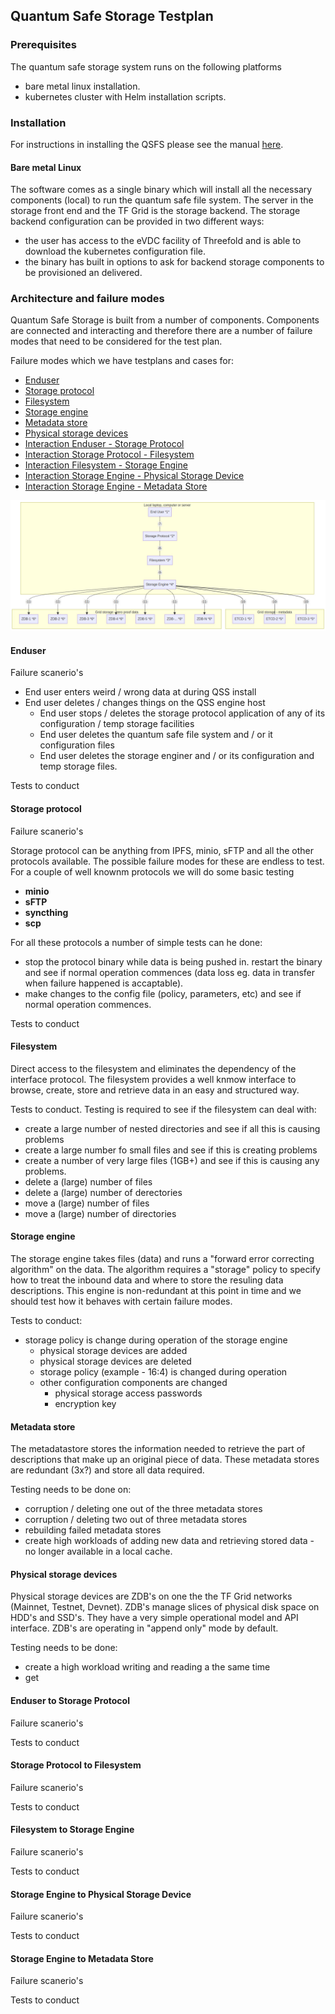 ## Quantum Safe Storage Testplan

### Prerequisites
The quantum safe storage system runs on the following platforms
- bare metal linux installation.
- kubernetes cluster with Helm installation scripts.

### Installation
For instructions in installing the QSFS please see the manual [here](../manual/README.md).

#### Bare metal Linux
The software comes as a single binary which will install all the necessary components (local) to run the quantum safe file system.  The server in the storage front end and the TF Grid is the storage backend. The storage backend configuration can be provided in two different ways:
- the user has access to the eVDC facility of Threefold and is able to download the kubernetes configuration file.
- the binary has built in options to ask for backend storage components to be provisioned an delivered.

### Architecture and failure modes

Quantum Safe Storage is built from a number of components.  Components are connected and interacting and therefore there are a number of failure modes that need to be considered for the test plan.

Failure modes which we have testplans and cases for:

  - [Enduser](#enduser)
  - [Storage protocol](#storage-protocol)
  - [Filesystem](#filesystem)
  - [Storage engine](#storage-engine)
  - [Metadata store](#metadata-store)
  - [Physical storage devices](#physical-storage-devices)
  - [Interaction Enduser - Storage Protocol](#enduser-to-storage-protocol)
  - [Interaction Storage Protocol - Filesystem](#storage-protocol---filesystem)
  - [Interaction Filesystem - Storage Engine](#filesystem-to-storage-engine)
  - [Interaction Storage Engine - Physical Storage Device](#storage-engine-to-physical-storage-device)
  - [Interaction Storage Engine - Metadata Store](#storage-engine-to-metadata-store)

![](img/failure_points.jpg)

#### Enduser

Failure scanerio's
- End user enters weird / wrong data at during QSS install
- End user deletes / changes things on the QSS engine host
    - End user stops / deletes the storage protocol application of any of its configuration / temp storage facilities
    - End user deletes the quantum safe file system and / or it configuration files
    - End user deletes the storage enginer and / or its configuration and temp storage files.


Tests to conduct
#### Storage protocol


Failure scanerio's

Storage protocol can be anything from IPFS, minio, sFTP and all the other protocols available.  The possible failure modes for these are endless to test.  For a couple of well knownm protocols we will do some basic testing
- **minio**
- **sFTP**
- **syncthing**
- **scp**

For all these protocols a number of simple tests can he done:
  - stop the protocol binary while data is being pushed in. restart the binary and see if normal operation commences (data loss eg. data in transfer when failure happened is accaptable).
  - make changes to the config file (policy, parameters, etc) and see if normal operation commences.

Tests to conduct
#### Filesystem

Direct access to the filesystem and eliminates the dependency of the interface protocol.  The filesystem provides a well knmow interface to browse, create, store and retrieve data in an easy and structured way.  

Tests to conduct. Testing is required to see if the filesystem  can deal with:
  - create a large number of nested directories and see if all this is causing problems
  - create a large number fo small files and see if this is creating problems
  - create a number of very large files (1GB+) and see if this is causing any problems.
  - delete a (large) number of files
  - delete a (large) number of derectories
  - move a (large) number of files
  - move a (large) number of directories

#### Storage engine

The storage engine takes files (data) and runs a "forward error correcting algorithm" on the data.  The algorithm requires a "storage" policy to specify how to treat the inbound data and where to store the resuling data descriptions.  This engine is non-redundant at this point in time and we should test how it behaves with certain failure modes.

Tests to conduct:
  - storage policy is change during operation of the storage engine
    - physical storage devices are added
    - physical storage devices are deleted
    - storage policy (example - 16:4) is changed during operation
    - other configuration components are changed
      - physical storage access passwords
      - encryption key

#### Metadata store

The metadatastore stores the information needed to retrieve the part of descriptions that make up an original piece of data.  These metadata stores are redundant (3x?) and store all data required.

Testing needs to be done on:
  - corruption / deleting one out of the three metadata stores
  - corruption / deleting two out of three metadata stores
  - rebuilding failed metadata stores
  - create high workloads of adding new data and retrieving stored data - no longer available in a local cache.

#### Physical storage devices

Physical storage devices are ZDB's on one the the TF Grid networks (Mainnet, Testnet, Devnet).  ZDB's manage slices of physical disk space on HDD's and SSD's.  They have a very simple operational model and API interface.  ZDB's are operating in "append only" mode by default.

Testing needs to be done:
  - create a high workload writing and reading a the same time
  - get 

#### Enduser to Storage Protocol

Failure scanerio's

Tests to conduct
#### Storage Protocol to Filesystem

Failure scanerio's

Tests to conduct
#### Filesystem to Storage Engine

Failure scanerio's

Tests to conduct
#### Storage Engine to Physical Storage Device

Failure scanerio's

Tests to conduct
#### Storage Engine to Metadata Store

Failure scanerio's

Tests to conduct
